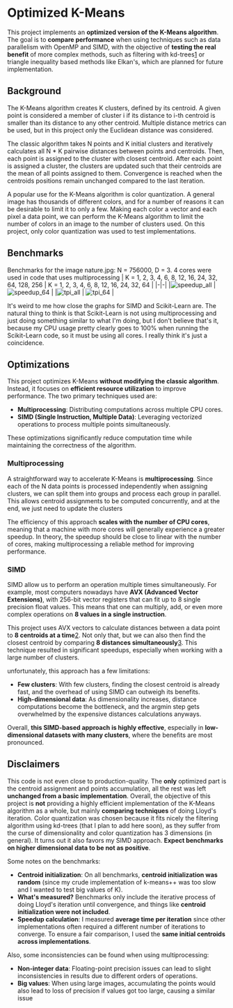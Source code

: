 # Optimized K-Means

This project implements an **optimized version of the K-Means algorithm**. The goal is to **compare performance** when using techniques such as data parallelism with OpenMP and SIMD, with the objective of **testing the real benefit** of more complex methods, such as filtering with kd-trees[1](https://www.cs.umd.edu/~mount/Projects/KMeans/pami02.pdf) or triangle inequality based methods like Elkan's, which are planned for future implementation.

## Background

The K-Means algorithm creates K clusters, defined by its centroid. A given point is considered a member of cluster i if its distance to i-th centroid is smaller than its distance to any other centroid. Multiple distance metrics can be used, but in this project only the Euclidean distance was considered.

The classic algorithm takes N points and K initial clusters and iteratively calculates all N * K pairwise distances between points and centroids. Then, each point is assigned to the cluster with closest centroid. After each point is assigned a cluster, the clusters are updated such that their centroids are the mean of all points assigned to them. Convergence is reached when the centroids positions remain unchanged compared to the last iteration.

A popular use for the K-Means algorithm is color quantization. A general image has thousands of different colors, and for a number of reasons it can be desirable to limit it to only a few. Making each color a vector and each pixel a data point, we can perform the K-Means algorithm to limit the number of colors in an image to the number of clusters used. On this project, only color quantization was used to test implementations.

## Benchmarks

Benchmarks for the image nature.jpg: N = 756000, D = 3. 4 cores were used in code that uses multiprocessing
| K = 1, 2, 3, 4, 6, 8, 12, 16, 24, 32, 64, 128, 256 | K = 1, 2, 3, 4, 6, 8, 12, 16, 24, 32, 64 |
|-|-|
|![speedup_all](https://github.com/user-attachments/assets/d26bf61d-5192-4a73-9dad-e8c2b7716da9) | ![speedup_64](https://github.com/user-attachments/assets/73a36590-da81-4b85-90a6-fe8d3a930776) |
|![tpi_all](https://github.com/user-attachments/assets/c5aa8934-8dc6-4862-9b42-833f1a376660) | ![tpi_64](https://github.com/user-attachments/assets/b9fb5aa4-326d-41bb-a152-64d382b79389) |

It's weird to me how close the graphs for SIMD and Scikit-Learn are. The natural thing to think is that Scikit-Learn is not using multiprocessing and just doing something similar to what I'm doing, but I don't believe that's it, because my CPU usage pretty clearly goes to 100% when running the Scikit-Learn code, so it must be using all cores. I really think it's just a coincidence.


## Optimizations

This project optimizes K-Means **without modifying the classic algorithm**. Instead, it focuses on **efficient resource utilization** to improve performance. The two primary techniques used are:

 - **Multiprocessing**: Distributing computations across multiple CPU cores.
 - **SIMD (Single Instruction, Multiple Data)**: Leveraging vectorized operations to process multiple points simultaneously.
 
These optimizations significantly reduce computation time while maintaining the correctness of the algorithm.

### Multiprocessing
A straightforward way to accelerate K-Means is **multiprocessing**. Since each of the N data points is processed independently when assigning clusters, we can split them into groups and process each group in parallel. This allows centroid assignments to be computed concurrently, and at the end, we just need to update the clusters

The efficiency of this approach **scales with the number of CPU cores**, meaning that a machine with more cores will generally experience a greater speedup. In theory, the speedup should be close to linear with the number of cores, making multiprocessing a reliable method for improving performance.

### SIMD

SIMD allow us to perform an operation multiple times simultaneously. For example, most computers nowadays have **AVX (Advanced Vector Extensions)**, with 256-bit vector registers that can fit up to 8 single precision float values. This means that one can multiply, add, or even more complex operations on **8 values in a single instruction**.

This project uses AVX vectors to calculate distances between a data point to **8 centroids at a time**[2](https://jacco.ompf2.com/2020/05/12/opt3simd-part-1-of-2/). Not only that, but we can also then find the closest centroid by comparing **8 distances simultaneously**[3](https://en.algorithmica.org/hpc/algorithms/argmin/). This technique resulted in significant speedups, especially when working with a large number of clusters. 

unfortunately, this approach has a few limitations:

 - **Few clusters**: With few clusters, finding the closest centroid is already fast, and the overhead of using SIMD can outweigh its benefits.
 - **High-dimensional data**: As dimensionality increases, distance computations become the bottleneck, and the argmin step gets overwhelmed by the expensive distances calculations anyways.

Overall, **this SIMD-based approach is highly effective**, especially in **low-dimensional datasets with many clusters**, where the benefits are most pronounced.

## Disclaimers

This code is not even close to production-quality. The **only** optimized part is the centroid assignment and points accumulation, all the rest was left **unchanged from a basic implementation**. Overall, the objective of this project is **not** providing a highly efficient implementation of the K-Means algorithm as a whole, but mainly **comparing techniques** of doing Lloyd's iteration. Color quantization was chosen because it fits nicely the filtering algorithm using kd-trees (that I plan to add here soon), as they suffer from the curse of dimensionality and color quantization has 3 dimensions (in general). It turns out it also favors my SIMD approach. **Expect benchmarks on higher dimensional data to be not as positive**. 

Some notes on the benchmarks:

 - **Centroid initialization**: On all benchmarks, **centroid initialization was random** (since my crude implementation of k-means++ was too slow and I wanted to test big values of K).
 - **What's measured?** Benchmarks only include the iterative process of doing Lloyd's iteration until convergence, and things like **centroid initialization were not included**.
 - **Speedup calculation**: I measured **average time per iteration** since other implementations often required a different number of iterations to converge. To ensure a fair comparison, I used the **same initial centroids across implementations**.

 Also, some inconsistencies can be found when using multiprocessing:

 - **Non-integer data**: Floating-point precision issues can lead to slight inconsistencies in results due to different orders of operations.
 - **Big values**: When using large images, accumulating the points would also lead to loss of precision if values got too large, causing a similar issue
